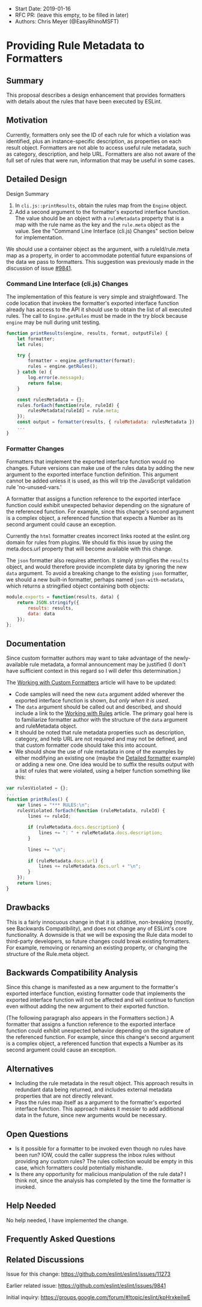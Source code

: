 - Start Date: 2019-01-16
- RFC PR: (leave this empty, to be filled in later)
- Authors: Chris Meyer (@EasyRhinoMSFT)

# Providing Rule Metadata to Formatters

## Summary

This proposal describes a design enhancement that provides formatters with details about the rules that have been executed by ESLint.

## Motivation

Currently, formatters only see the ID of each rule for which a violation was identified, plus an instance-specific description, as properties on each result object. Formatters are not able to access useful rule metadata, such as category, description, and help URL. Formatters are also not aware of the full set of rules that were run, information that may be useful in some cases.

## Detailed Design

Design Summary
1. In `cli.js::printResults`, obtain the rules map from the `Engine` object.
2. Add a second argument to the formatter's exported interface function. The value should be an object with a `ruleMetadata` property that is a map with the rule name as the key and the `rule.meta` object as the value. See the "Command Line Interface (cli.js) Changes" section below for implementation.

We should use a container object as the argument, with a ruleId/rule.meta map as a property, in order to accommodate potential future expansions of the data we pass to formatters. This suggestion was previously made in the discussion of issue [#9841](https://github.com/eslint/eslint/issues/9841).

### Command Line Interface (cli.js) Changes
The implementation of this feature is very simple and straightfoward. The code location that invokes the formatter's exported interface function already has access to the API it should use to obtain the list of all executed rules. The call to `Engine.getRules` must be made in the try block because `engine` may be null during unit testing.

```js
function printResults(engine, results, format, outputFile) {
    let formatter;
    let rules;

    try {
        formatter = engine.getFormatter(format);
        rules = engine.getRules();
    } catch (e) {
        log.error(e.message);
        return false;
    }

    const rulesMetadata = {};
    rules.forEach(function(rule, ruleId) {
        rulesMetadata[ruleId] = rule.meta;
    });
    const output = formatter(results, { ruleMetadata: rulesMetadata });
    ...
}
```

### Formatter Changes

Formatters that implement the exported interface function would no changes. Future versions can make use of the rules data by adding the new argument to the exported interface function definition. This argument cannot be added unless it is used, as this will trip the JavaScript validation rule 'no-unused-vars.'

A formatter that assigns a function reference to the exported interface function could exhibit unexpected behavior depending on the signature of the referenced function. For example, since this change's second argument is a complex object, a referenced function that expects a Number as its second argument could cause an exception.

Currently the `html` formatter creates incorrect links rooted at the eslint.org domain for rules from plugins. We should fix this issue by using the meta.docs.url property that will become available with this change.

The `json` formatter also requires attention. It simply stringifies the `results` object, and would therefore provide incomplete data by ignoring the new `data` argument. To avoid a breaking change to the existing `json` formatter, we should a new built-in formatter, perhaps named `json-with-metadata`, which returns a stringified object containing both objects:

```js
module.exports = function(results, data) {
    return JSON.stringify({
        results: results,
        data: data
    });
};
```

## Documentation

Since custom formatter authors may want to take advantage of the newly-available rule metadata, a formal announcement may be justified (I don't have sufficient context in this regard so I will defer this determination.)

The [Working with Custom Formatters](https://eslint.org/docs/developer-guide/working-with-custom-formatters) article will have to be updated:
* Code samples will need the new `data` argument added wherever the exported interface function is shown, *but only when it is used*.
* The `data` argument should be called out and described, and should include a link to the [Working with Rules](https://eslint.org/docs/developer-guide/working-with-rules) article. The primary goal here is to familiarize formatter author with the structure of the `data` argument and ruleMetadata object.
* It should be noted that rule metadata properties such as description, category, and help URL are not required and may not be defined, and that custom formatter code should take this into account.
* We should show the use of rule metadata in one of the examples by either modifying an existing one (maybe the [Detailed formatter](https://eslint.org/docs/developer-guide/working-with-custom-formatters#detailed-formatter) example) or adding a new one. One idea would be to suffix the results output with a list of rules that were violated, using a helper function something like this:

```js
var rulesViolated = {};
...
function printRules() {
    var lines = "*** RULES:\n";
    rulesViolated.forEach(function (ruleMetadata, ruleId) {
        lines += ruleId;
        
        if (ruleMetadata.docs.description) {
            lines += ": " + ruleMetadata.docs.description;
        }
        
        lines += "\n";
        
        if (ruleMetadata.docs.url) {
            lines += ruleMetadata.docs.url + "\n";
        }
    });
    return lines;
}
```

## Drawbacks

This is a fairly innocuous change in that it is additive, non-breaking (mostly, see Backwards Compatibility), and does not change any of ESLint's core functionality. A downside is that we will be exposing the Rule data model to third-party developers, so future changes could break existing formatters. For example, removing or renaming an existing property, or changing the structure of the Rule.meta object.

## Backwards Compatibility Analysis

Since this change is manifested as a new argument to the formatter's exported interface function, existing formatter code that implements the exported interface function will not be affected and will continue to function even without adding the new argument to their exported function.

(The following paragraph also appears in the Formatters section.)
A formatter that assigns a function reference to the exported interface function could exhibit unexpected behavior depending on the signature of the referenced function. For example, since this change's second argument is a complex object, a referenced function that expects a Number as its second argument could cause an exception.

## Alternatives

<!--
    What other designs did you consider? Why did you decide against those?

    This section should also include prior art, such as whether similar
    projects have already implemented a similar feature.
-->
* Including the rule metadata in the result object. This approach results in redundant data being returned, and includes external metadata properties that are not directly relevant.
* Pass the rules map itself as a argument to the formatter's exported interface function. This approach makes it messier to add additional data in the future, since new arguments would be necessary.

## Open Questions

<!--
    This section is optional, but is suggested for a first draft.

    What parts of this proposal are you unclear about? What do you
    need to know before you can finalize this RFC?

    List the questions that you'd like reviewers to focus on. When
    you've received the answers and updated the design to reflect them, 
    you can remove this section.
-->
* Is it possible for a formatter to be invoked even though no rules have been run? IOW, could the caller suppress the inbox rules without providing any custom rules? The rules collection would be empty in this case, which formatters could potentially mishandle.
* Is there any opportunity for malicious manipulation of the rule data? I think not, since the analysis has completed by the time the formatter is invoked.

## Help Needed

No help needed, I have implemented the change.

## Frequently Asked Questions

<!--
    This section is optional but suggested.

    Try to anticipate points of clarification that might be needed by
    the people reviewing this RFC. Include those questions and answers
    in this section.
-->

## Related Discussions

Issue for this change:
https://github.com/eslint/eslint/issues/11273

Earlier related issue:
https://github.com/eslint/eslint/issues/9841

Initial inquiry:
https://groups.google.com/forum/#!topic/eslint/kpHrxkeilwE
